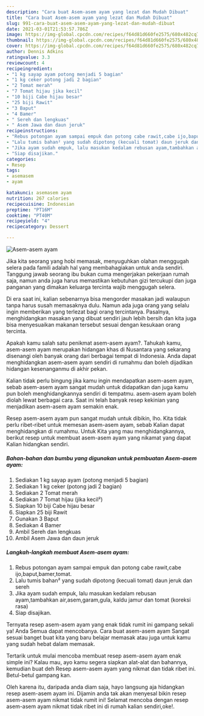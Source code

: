 ```yaml
---
description: "Cara buat Asem-asem ayam yang lezat dan Mudah Dibuat"
title: "Cara buat Asem-asem ayam yang lezat dan Mudah Dibuat"
slug: 991-cara-buat-asem-asem-ayam-yang-lezat-dan-mudah-dibuat
date: 2021-03-01T21:53:57.786Z
image: https://img-global.cpcdn.com/recipes/f64d81d660fe2575/680x482cq70/asem-asem-ayam-foto-resep-utama.jpg
thumbnail: https://img-global.cpcdn.com/recipes/f64d81d660fe2575/680x482cq70/asem-asem-ayam-foto-resep-utama.jpg
cover: https://img-global.cpcdn.com/recipes/f64d81d660fe2575/680x482cq70/asem-asem-ayam-foto-resep-utama.jpg
author: Dennis Adkins
ratingvalue: 3.3
reviewcount: 4
recipeingredient:
- "1 kg sayap ayam potong menjadi 5 bagian"
- "1 kg ceker potong jadi 2 bagian"
- "2 Tomat merah"
- "7 Tomat hijau jika kecil"
- "10 biji Cabe hijau besar"
- "25 biji Rawit"
- "3 Baput"
- "4 Bamer"
- " Sereh dan lengkuas"
- " Asem Jawa dan daun jeruk"
recipeinstructions:
- "Rebus potongan ayam sampai empuk dan potong cabe rawit,cabe ijo,baput,bamer,tomat."
- "Lalu tumis bahan² yang sudah dipotong (kecuali tomat) daun jeruk dan sereh"
- "Jika ayam sudah empuk, lalu masukan kedalam rebusan ayam,tambahkan air,asem,garam,gula, kaldu jamur dan tomat (koreksi rasa)"
- "Siap disajikan."
categories:
- Resep
tags:
- asemasem
- ayam

katakunci: asemasem ayam 
nutrition: 267 calories
recipecuisine: Indonesian
preptime: "PT16M"
cooktime: "PT40M"
recipeyield: "4"
recipecategory: Dessert

---
```



![Asem-asem ayam](https://img-global.cpcdn.com/recipes/f64d81d660fe2575/680x482cq70/asem-asem-ayam-foto-resep-utama.jpg)

Jika kita seorang yang hobi memasak, menyuguhkan olahan menggugah selera pada famili adalah hal yang membahagiakan untuk anda sendiri. Tanggung jawab seorang ibu bukan cuma mengerjakan pekerjaan rumah saja, namun anda juga harus memastikan kebutuhan gizi tercukupi dan juga panganan yang dimakan keluarga tercinta wajib menggugah selera.

Di era  saat ini, kalian sebenarnya bisa mengorder masakan jadi walaupun tanpa harus susah memasaknya dulu. Namun ada juga orang yang selalu ingin memberikan yang terlezat bagi orang tercintanya. Pasalnya, menghidangkan masakan yang dibuat sendiri jauh lebih bersih dan kita juga bisa menyesuaikan makanan tersebut sesuai dengan kesukaan orang tercinta. 



Apakah kamu salah satu penikmat asem-asem ayam?. Tahukah kamu, asem-asem ayam merupakan hidangan khas di Nusantara yang sekarang disenangi oleh banyak orang dari berbagai tempat di Indonesia. Anda dapat menghidangkan asem-asem ayam sendiri di rumahmu dan boleh dijadikan hidangan kesenanganmu di akhir pekan.

Kalian tidak perlu bingung jika kamu ingin mendapatkan asem-asem ayam, sebab asem-asem ayam sangat mudah untuk didapatkan dan juga kamu pun boleh menghidangkannya sendiri di tempatmu. asem-asem ayam boleh diolah lewat berbagai cara. Saat ini telah banyak resep kekinian yang menjadikan asem-asem ayam semakin enak.

Resep asem-asem ayam pun sangat mudah untuk dibikin, lho. Kita tidak perlu ribet-ribet untuk memesan asem-asem ayam, sebab Kalian dapat menghidangkan di rumahmu. Untuk Kita yang mau menghidangkannya, berikut resep untuk membuat asem-asem ayam yang nikamat yang dapat Kalian hidangkan sendiri.

<!--inarticleads1-->

##### Bahan-bahan dan bumbu yang digunakan untuk pembuatan Asem-asem ayam:

1. Sediakan 1 kg sayap ayam (potong menjadi 5 bagian)
1. Sediakan 1 kg ceker (potong jadi 2 bagian)
1. Sediakan 2 Tomat merah
1. Sediakan 7 Tomat hijau (jika kecil²)
1. Siapkan 10 biji Cabe hijau besar
1. Siapkan 25 biji Rawit
1. Gunakan 3 Baput
1. Sediakan 4 Bamer
1. Ambil  Sereh dan lengkuas
1. Ambil  Asem Jawa dan daun jeruk




<!--inarticleads2-->

##### Langkah-langkah membuat Asem-asem ayam:

1. Rebus potongan ayam sampai empuk dan potong cabe rawit,cabe ijo,baput,bamer,tomat.
1. Lalu tumis bahan² yang sudah dipotong (kecuali tomat) daun jeruk dan sereh
1. Jika ayam sudah empuk, lalu masukan kedalam rebusan ayam,tambahkan air,asem,garam,gula, kaldu jamur dan tomat (koreksi rasa)
1. Siap disajikan.




Ternyata resep asem-asem ayam yang enak tidak rumit ini gampang sekali ya! Anda Semua dapat mencobanya. Cara buat asem-asem ayam Sangat sesuai banget buat kita yang baru belajar memasak atau juga untuk kamu yang sudah hebat dalam memasak.

Tertarik untuk mulai mencoba membuat resep asem-asem ayam enak simple ini? Kalau mau, ayo kamu segera siapkan alat-alat dan bahannya, kemudian buat deh Resep asem-asem ayam yang nikmat dan tidak ribet ini. Betul-betul gampang kan. 

Oleh karena itu, daripada anda diam saja, hayo langsung aja hidangkan resep asem-asem ayam ini. Dijamin anda tak akan menyesal bikin resep asem-asem ayam nikmat tidak rumit ini! Selamat mencoba dengan resep asem-asem ayam nikmat tidak ribet ini di rumah kalian sendiri,oke!.

